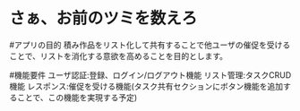 # さぁ、お前のツミを数えろ

#アプリの目的
積み作品をリスト化して共有することで他ユーザの催促を受けることで、リストを消化する意欲を高めることを目的とします。

#機能要件
ユーザ認証:登録、ログイン/ログアウト機能
リスト管理:タスクCRUD機能
レスポンス:催促を受ける機能(タスク共有セクションにボタン機能を追加することで、この機能を実現する予定)


